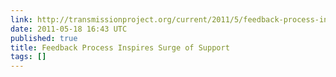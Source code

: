 ```yaml
---
link: http://transmissionproject.org/current/2011/5/feedback-process-inspires-surge-of-support
date: 2011-05-18 16:43 UTC
published: true
title: Feedback Process Inspires Surge of Support
tags: []
---
```



